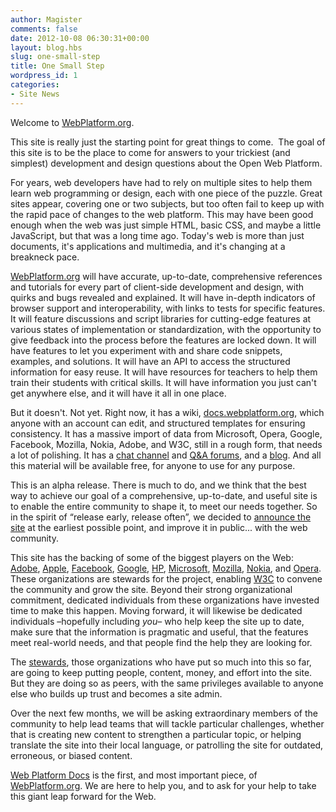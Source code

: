 ```yaml
---
author: Magister
comments: false
date: 2012-10-08 06:30:31+00:00
layout: blog.hbs
slug: one-small-step
title: One Small Step
wordpress_id: 1
categories:
- Site News
---
```


Welcome to [WebPlatform.org](https://www.webplatform.org).

This site is really just the starting point for great things to come.  The goal of this site is to be the place to come for answers to your trickiest (and simplest) development and design questions about the Open Web Platform.

For years, web developers have had to rely on multiple sites to help them learn web programming or design, each with one piece of the puzzle. Great sites appear, covering one or two subjects, but too often fail to keep up with the rapid pace of changes to the web platform. This may have been good enough when the web was just simple HTML, basic CSS, and maybe a little JavaScript, but that was a long time ago. Today's web is more than just documents, it's applications and multimedia, and it's changing at a breakneck pace.

[WebPlatform.org](https://www.webplatform.org) will have accurate, up-to-date, comprehensive references and tutorials for every part of client-side development and design, with quirks and bugs revealed and explained. It will have in-depth indicators of browser support and interoperability, with links to tests for specific features. It will feature discussions and script libraries for cutting-edge features at various states of implementation or standardization, with the opportunity to give feedback into the process before the features are locked down. It will have features to let you experiment with and share code snippets, examples, and solutions. It will have an API to access the structured information for easy reuse. It will have resources for teachers to help them train their students with critical skills. It will have information you just can't get anywhere else, and it will have it all in one place.

But it doesn't. Not yet. Right now, it has a wiki, [docs.webplatform.org](https://docs.webplatform.org/wiki/Main_Page), which anyone with an account can edit, and structured templates for ensuring consistency. It has a massive import of data from Microsoft, Opera, Google, Facebook, Mozilla, Nokia, Adobe, and W3C, still in a rough form, that needs a lot of polishing. It has a [chat channel](https://www.webplatform.org/talk/chatlogs/) and [Q&A forums](https://discuss.webplatform.org/), and a [blog](https://blog.webplatform.org). And all this material will be available free, for anyone to use for any purpose.

This is an alpha release. There is much to do, and we think that the best way to achieve our goal of a comprehensive, up-to-date, and useful site is to enable the entire community to shape it, to meet our needs together. So in the spirit of “release early, release often”, we decided to [announce the site](http://www.w3.org/2012/10/webplatform.html.en) at the earliest possible point, and improve it in public... with the web community.

This site has the backing of some of the biggest players on the Web: [Adobe](https://www.webplatform.org/stewards/adobe), [Apple](https://www.webplatform.org/stewards/), [Facebook](https://www.webplatform.org/stewards/facebook/), [Google](https://www.webplatform.org/stewards/google/), [HP](https://www.webplatform.org/stewards/hp/), [Microsoft](https://www.webplatform.org/stewards/microsoft/), [Mozilla](https://www.webplatform.org/stewards/mozilla/), [Nokia](https://www.webplatform.org/stewards/nokia/), and [Opera](https://www.webplatform.org/stewards/opera/). These organizations are stewards for the project, enabling [W3C](https://www.webplatform.org/stewards/w3c/) to convene the community and grow the site. Beyond their strong organizational commitment, dedicated individuals from these organizations have invested time to make this happen. Moving forward, it will likewise be dedicated individuals –hopefully including _you_– who help keep the site up to date, make sure that the information is pragmatic and useful, that the features meet real-world needs, and that people find the help they are looking for.

The [stewards](https://www.webplatform.org/stewards/), those organizations who have put so much into this so far, are going to keep putting people, content, money, and effort into the site. But they are doing so as peers, with the same privileges available to anyone else who builds up trust and becomes a site admin.

Over the next few months, we will be asking extraordinary members of the community to help lead teams that will tackle particular challenges, whether that is creating new content to strengthen a particular topic, or helping translate the site into their local language, or patrolling the site for outdated, erroneous, or biased content.

[Web Platform Docs](https://docs.webplatform.org/wiki/Main_Page) is the first, and most important piece, of [WebPlatform.org](https://www.webplatform.org). We are here to help you, and to ask for your help to take this giant leap forward for the Web.
